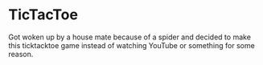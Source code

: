 # TicTacToe
Got woken up by a house mate because of a spider and decided to make this ticktacktoe game instead of watching YouTube or something for some reason.
